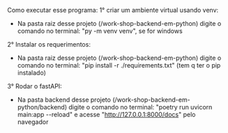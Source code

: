 Como executar esse programa:
1° criar um ambiente virtual usando venv:
  - Na pasta raiz desse projeto (/work-shop-backend-em-python) digite o comando no terminal: "py -m venv venv", se for windows

2° Instalar os requerimentos:
  - Na pasta raiz desse projeto (/work-shop-backend-em-python) digite o comando no terminal: "pip install -r ./requirements.txt" (tem q ter o pip instalado)

3° Rodar o fastAPI:
  - Na pasta backend desse projeto (/work-shop-backend-em-python/backend)  digite o comando no terminal: "poetry run uvicorn main:app --reload" e acesse "http://127.0.0.1:8000/docs" pelo navegador 
